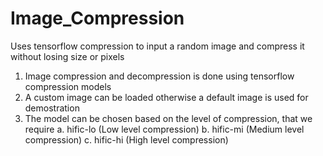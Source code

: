 # Image_Compression
Uses tensorflow compression to input a random image and compress it without losing size or pixels

1. Image compression and decompression is done using tensorflow compression models
2. A custom image can be loaded otherwise a default image is used for demostration
3. The model can be chosen based on the level of compression, that we require
	a. hific-lo (Low level compression)
	b. hific-mi (Medium level compression)
	c. hific-hi (High level compression)
